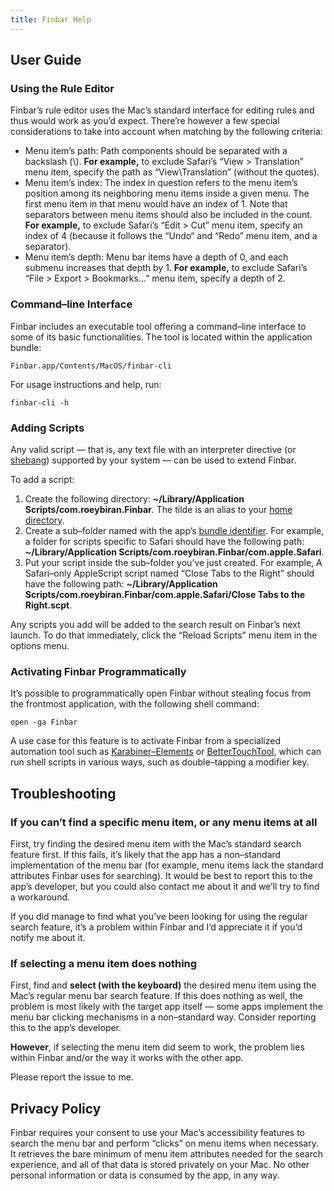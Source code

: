 ```yaml
---
title: Finbar Help
---
```


## User Guide

### Using the Rule Editor

Finbar’s rule editor uses the Mac’s standard interface for editing rules and thus would work as you’d expect. There’re however a few special considerations to take into account when matching by the following criteria:

- Menu item’s path: Path components should be separated with a backslash (\\). **For example,** to exclude Safari’s “View > Translation” menu item, specify the path as  “View\Translation” (without the quotes).
- Menu item’s index: The index in question refers to the menu item’s position among its neighboring menu items inside a given menu. The first menu item in that menu would have an index of 1. Note that separators between menu items should also be included in the count. **For example,** to exclude Safari’s “Edit > Cut” menu item, specify an index of 4 (because it follows the “Undo“ and “Redo” menu item, and a separator).
- Menu item’s depth: Menu bar items have a depth of 0, and each submenu increases that depth by 1. **For example,** to exclude Safari’s “File > Export > Bookmarks…” menu item, specify a depth of 2.

### Command–line Interface

Finbar includes an executable tool offering a command–line interface to some of its basic functionalities. The tool is located within the application bundle:

```shell
Finbar.app/Contents/MacOS/finbar-cli
```

For usage instructions and help, run:

```shell
finbar-cli -h
```

### Adding Scripts

Any valid script — that is, any text file with an interpreter directive (or [shebang](https://en.wikipedia.org/wiki/Shebang_(Unix))) supported by your system — can be used to extend Finbar.

To add a script:

1. Create the following directory: **~/Library/Application Scripts/com.roeybiran.Finbar**. The tilde is an alias to your [home directory](https://en.wikipedia.org/wiki/Home_directory).
2. Create a sub–folder named with the app’s [bundle identifier](https://cocoacasts.com/what-are-app-ids-and-bundle-identifiers/). For example, a folder for scripts specific to Safari should have the following path: **~/Library/Application Scripts/com.roeybiran.Finbar/com.apple.Safari**.
3. Put your script inside the sub–folder you’ve just created. For example, A Safari–only AppleScript script named “Close Tabs to the Right” should have the following path: **~/Library/Application Scripts/com.roeybiran.Finbar/com.apple.Safari/Close Tabs to the Right.scpt**.

Any scripts you add will be added to the search result on Finbar’s next launch. To do that immediately, click the “Reload Scripts” menu item in the options menu.

### Activating Finbar Programmatically

It’s possible to programmatically open Finbar without stealing focus from the frontmost application, with the following shell command:

```shell
open -ga Finbar
```

A use case for this feature is to activate Finbar from a specialized automation tool such as [Karabiner–Elements](https://github.com/pqrs-org/Karabiner-Elements) or [BetterTouchTool](https://folivora.ai/), which can run shell scripts in various ways, such as double–tapping a modifier key.

## Troubleshooting

### If you can’t find a specific menu item, or any menu items at all

First, try finding the desired menu item with the Mac’s standard search feature first. If this fails, it’s likely that the app has a non–standard implementation of the menu bar (for example, menu items lack the standard attributes Finbar uses for searching). It would be best to report this to the app’s developer, but you could also contact me about it and we’ll try to find a workaround.

If you did manage to find what you’ve been looking for using the regular search feature, it’s a problem within Finbar and I‘d appreciate it if you’d notify me about it.

### If selecting a menu item does nothing

First, find and **select (with the keyboard)** the desired menu item using the Mac’s regular menu bar search feature. If this does nothing as well, the problem is most likely with the target app itself — some apps implement the menu bar clicking mechanisms in a non–standard way. Consider reporting this to the app’s developer.

**However**, if selecting the menu item did seem to work, the problem lies within Finbar and/or the way it works with the other app.

Please report the issue to me.

## Privacy Policy

Finbar requires your consent to use your Mac’s accessibility features to search the menu bar and perform “clicks” on menu items when necessary. It retrieves the bare minimum of menu item attributes needed for the search experience, and all of that data is stored privately on your Mac. No other personal information or data is consumed by the app, in any way.
